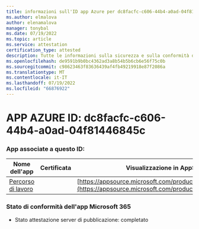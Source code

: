 ```yaml
---
title: informazioni sull'ID app Azure per dc8facfc-c606-44b4-a0ad-04f81446845c
ms.author: elmalova
author: elenamalova
manager: tonybal
ms.date: 07/19/2022
ms.topic: article
ms.service: attestation
certification_type: attested
description: Tutte le informazioni sulla sicurezza e sulla conformità disponibili per dc8facfc-c606-44b4-a0ad-04f81446845c.
ms.openlocfilehash: de9591b9b0bc4362ad3a8b54b5b6cb6e56f75c0b
ms.sourcegitcommit: c98623463f83636439af4fb49219918e87f2086a
ms.translationtype: MT
ms.contentlocale: it-IT
ms.lasthandoff: 07/19/2022
ms.locfileid: "66876922"
---
```

# <a name="azure-app-id-dc8facfc-c606-44b4-a0ad-04f81446845c"></a>APP AZURE ID: dc8facfc-c606-44b4-a0ad-04f81446845c


### <a name="apps-associated-with-this-id"></a>App associate a questo ID:
| **Nome dell'app** | **Certificata** | **Visualizzazione in AppSource** |
|--------------|---------------|-----------------------|
| [Percorso di lavoro](../forward/WA200003898.md) |  | [https://appsource.microsoft.com/product/office/WA200003898](https://appsource.microsoft.com/product/office/WA200003898) |

### <a name="microsoft-365-app-compliance-status"></a>Stato di conformità dell'app Microsoft 365
- Stato attestazione server di pubblicazione: completato
